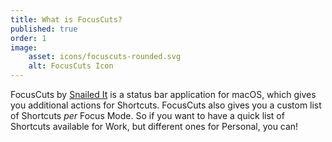```yaml
---
title: What is FocusCuts?
published: true
order: 1
image: 
    asset: icons/focuscuts-rounded.svg
    alt: FocusCuts Icon
---
```

FocusCuts by [Snailed It](https://snailedit.dev) is a status bar application for macOS, which gives you additional actions for Shortcuts. FocusCuts also gives you a custom list of Shortcuts  _per_ Focus Mode. So if you want to have a quick list of Shortcuts available for Work, but different ones for Personal, you can!